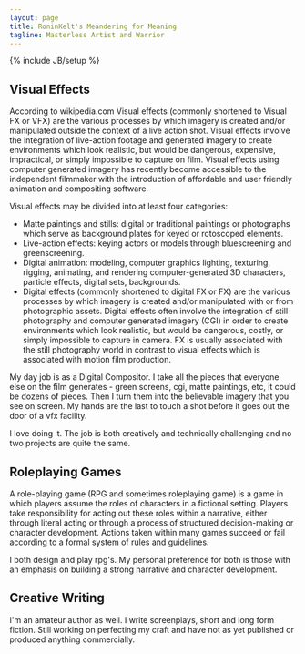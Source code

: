 ```yaml
---
layout: page
title: RoninKelt's Meandering for Meaning
tagline: Masterless Artist and Warrior
---
```

{% include JB/setup %}

## Visual Effects 

According to wikipedia.com Visual effects (commonly shortened to Visual FX or VFX) are the various processes by which imagery is created and/or manipulated outside the context of a live action shot. Visual effects involve the integration of live-action footage and generated imagery to create environments which look realistic, but would be dangerous, expensive, impractical, or simply impossible to capture on film. Visual effects using computer generated imagery has recently become accessible to the independent filmmaker with the introduction of affordable and user friendly animation and compositing software.

Visual effects may be divided into at least four categories:

* Matte paintings and stills: digital or traditional paintings or photographs which serve as background plates for keyed or rotoscoped elements.
* Live-action effects: keying actors or models through bluescreening and greenscreening.
* Digital animation: modeling, computer graphics lighting, texturing, rigging, animating, and rendering computer-generated 3D characters, particle effects, digital sets, backgrounds.
* Digital effects (commonly shortened to digital FX or FX) are the various processes by which imagery is created and/or manipulated with or from photographic assets. Digital effects often involve the integration of still photography and computer generated imagery (CGI) in order to create environments which look realistic, but would be dangerous, costly, or simply impossible to capture in camera. FX is usually associated with the still photography world in contrast to visual effects which is associated with motion film production.

My day job is as a Digital Compositor.  I take all the pieces that everyone else on the film generates - green screens, cgi, matte paintings, etc, it could be dozens of pieces.  Then I turn them into the believable imagery that you see on screen. My hands are the last to touch a shot before it goes out the door of a vfx facility.

I love doing it. The job is both creatively and technically challenging and no two projects are quite the same.

## Roleplaying Games

A role-playing game (RPG and sometimes roleplaying game) is a game in which players assume the roles of characters in a fictional setting. Players take responsibility for acting out these roles within a narrative, either through literal acting or through a process of structured decision-making or character development. Actions taken within many games succeed or fail according to a formal system of rules and guidelines.

I both design and play rpg's. My personal preference for both is those with an emphasis on building a strong narrative and character development.

## Creative Writing

I'm an amateur author as well. I write screenplays, short and long form fiction. Still working on perfecting my craft and have not as yet published or produced anything commercially.
